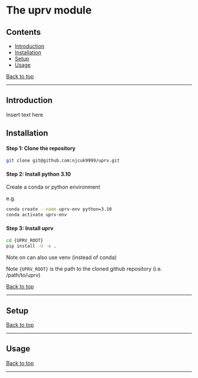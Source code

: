 # The uprv module

## Contents

- [Introduction](#introduction)
- [Installation](#installation)
- [Setup](#setup)
- [Usage](#usage)

[Back to top](#contents)

---

## Introduction

Insert text here

## Installation

#### Step 1: Clone the repository

```bash
git clone git@github.com:njcuk9999/uprv.git
```

#### Step 2: Install python 3.10 

Create a conda or python environment

e.g.

```bash 
conda create --name uprv-env python=3.10
conda activate uprv-env
```

#### Step 3: Install uprv

```bash
cd {UPRV_ROOT}
pip install -U -e .
```

Note on can also use venv (instead of conda)

Note `{UPRV_ROOT}` is the path to the cloned github repository (i.e. /path/to/uprv)

[Back to top](#contents)

---

## Setup


[Back to top](#contents)

---

## Usage


[Back to top](#contents)

---